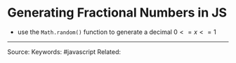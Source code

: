# Generating Fractional Numbers in JS
- use the `Math.random()` function to generate a decimal $0 <= x <=1$

---
Source:
Keywords: #javascript 
Related:
